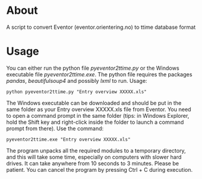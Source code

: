 # About
A script to convert Eventor (eventor.orientering.no) to ttime database format

# Usage
You can either run the python file *pyeventor2ttime.py* or the Windows executable file *pyeventor2ttime.exe*. The python file requires the packages *pandas*, *beautifulsoup4* and possibly *lxml* to run. Usage:
```
python pyeventor2ttime.py "Entry overview XXXXX.xls"
```

The Windows executable can be downloaded and should be put in the same folder as your Entry overview XXXXX.xls file from Eventor. You need to open a command prompt in the same folder (tips: in Windows Explorer, hold the Shift key and right-click inside the folder to launch a command prompt from there). Use the command:

```
pyeventor2ttime.exe "Entry overview XXXXX.xls"
```
The program unpacks all the required modules to a temporary directory, and this will take some time, especially on computers with slower hard drives. It can take anywhere from 10 seconds to 3 minutes. Please be patient. You can cancel the program by pressing Ctrl + C during execution.
